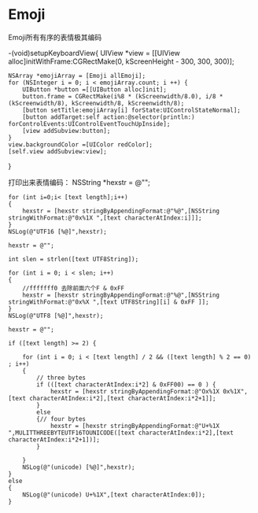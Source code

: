 # Emoji
Emoji所有有序的表情极其编码 

-(void)setupKeyboardView{
    UIView *view = [[UIView alloc]initWithFrame:CGRectMake(0, kScreenHeight - 300, 300, 300)];
    
    NSArray *emojiArray = [Emoji allEmoji];
    for (NSInteger i = 0; i < emojiArray.count; i ++) {
        UIButton *button =[[UIButton alloc]init];
        button.frame = CGRectMake(i%8 * (kScreenwidth/8.0), i/8 * (kScreenwidth/8), kScreenwidth/8, kScreenwidth/8);
        [button setTitle:emojiArray[i] forState:UIControlStateNormal];
        [button addTarget:self action:@selector(println:) forControlEvents:UIControlEventTouchUpInside];
        [view addSubview:button];
    }
    view.backgroundColor =[UIColor redColor];
    [self.view addSubview:view];
    
}
  
  
  
  
    
    

打印出来表情编码：
NSString *hexstr = @"";  
  
    for (int i=0;i< [text length];i++)  
    {  
        hexstr = [hexstr stringByAppendingFormat:@"%@",[NSString stringWithFormat:@"0x%1X ",[text characterAtIndex:i]]];  
    }  
    NSLog(@"UTF16 [%@]",hexstr);  
      
    hexstr = @"";  
      
    int slen = strlen([text UTF8String]);  
      
    for (int i = 0; i < slen; i++)   
    {  
        //fffffff0 去除前面六个F & 0xFF   
        hexstr = [hexstr stringByAppendingFormat:@"%@",[NSString stringWithFormat:@"0x%X ",[text UTF8String][i] & 0xFF ]];  
    }  
    NSLog(@"UTF8 [%@]",hexstr);  
      
    hexstr = @"";  
      
    if ([text length] >= 2) {  
          
        for (int i = 0; i < [text length] / 2 && ([text length] % 2 == 0) ; i++)   
        {  
            // three bytes  
            if (([text characterAtIndex:i*2] & 0xFF00) == 0 ) {  
                hexstr = [hexstr stringByAppendingFormat:@"Ox%1X 0x%1X",[text characterAtIndex:i*2],[text characterAtIndex:i*2+1]];  
            }  
            else  
            {// four bytes    
                hexstr = [hexstr stringByAppendingFormat:@"U+%1X ",MULITTHREEBYTEUTF16TOUNICODE([text characterAtIndex:i*2],[text characterAtIndex:i*2+1])];      
            }  
              
        }  
        NSLog(@"(unicode) [%@]",hexstr);  
    }  
    else  
    {  
        NSLog(@"(unicode) U+%1X",[text characterAtIndex:0]);  
    }  
